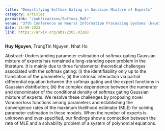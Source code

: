 ```yaml
---
title: "Demystifying Softmax Gating in Gaussian Mixture of Experts"
category: articles
permalink: "/publications/Softmax_MoE/"
venue: "37th Conference on Neural Information Processing Systems (NeurIPS)"
date: 25-09-2023
link: https://arxiv.org/abs/2305.03288
---
```


[comment]: <> (<a href="https://arxiv.org/abs/2305.03288">Arxiv</a>.)
<b>Huy Nguyen</b>, TrungTin Nguyen, Nhat Ho

Abstract: Understanding parameter estimation of softmax gating Gaussian mixture of experts has
remained a long-standing open problem in the literature. It is mainly due to three fundamental
theoretical challenges associated with the softmax gating: (i) the identifiability only up to
the translation of the parameters; (ii) the intrinsic interaction via partial differential equation
between the softmax gating and the expert functions in Gaussian distribution; (iii) the complex
dependence between the numerator and denominator of the conditional density of softmax gating
Gaussian mixture of experts. We resolve these challenges by proposing novel Vononoi loss
functions among parameters and establishing the convergence rates of the maximum likelihood
estimator (MLE) for solving parameter estimation in these models. When the number of experts
is unknown and over-specified, our findings show a connection between the rate of MLE and a
solvability problem of a system of polynomial equations.
